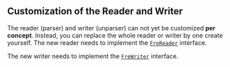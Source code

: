 ## Customization of the Reader and Writer

The reader (parser) and writer (unparser) can not yet be
customized **per concept**. Instead, you can replace the whole
reader or writer by one create yourself.
The new reader needs to
implement the [`FreReader`](/Documentation/Under_the_Hood/FreTool_Interfaces#frereader-6) interface.

The new writer needs to implement the [`FreWriter`](/Documentation/Under_the_Hood/FreTool_Interfaces#frewriter-7) interface.

[//]: # (todo add something about the standard library)
